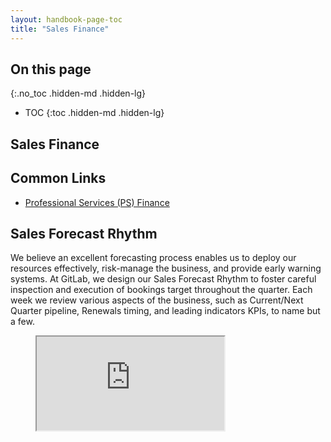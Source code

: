 ```yaml
---
layout: handbook-page-toc
title: "Sales Finance"
---
```


## On this page
{:.no_toc .hidden-md .hidden-lg}

- TOC
{:toc .hidden-md .hidden-lg}

## Sales Finance

## Common Links

  * [Professional Services (PS) Finance](/handbook/finance/financial-planning-and-analysis/Sales-Finance/Professional-Services-Finance)

## Sales Forecast Rhythm
We believe an excellent forecasting process enables us to deploy our resources effectively, risk-manage the business, and provide early warning systems. At GitLab, we design our Sales Forecast Rhythm to foster careful inspection and execution of bookings target throughout the quarter. Each week we review various aspects of the business, such as Current/Next Quarter pipeline, Renewals timing, and leading indicators KPIs, to name but a few.

<figure class="video_container">
<iframe src="https://docs.google.com/spreadsheets/d/e/2PACX-1vStHiw-vsSJXuWFkB-iZ37wZXI1GXdI1bQpTin5TfU6v1_PWMFgSjxuttzgCqUeucagCiLPjJAmOKkq/pubhtml?widget=true&amp;headers=false"></iframe>
</figure>
